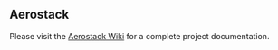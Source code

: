 ## Aerostack

Please visit the [Aerostack Wiki](https://github.com/Vision4UAV/Aerostack/wiki) for a complete project documentation.
